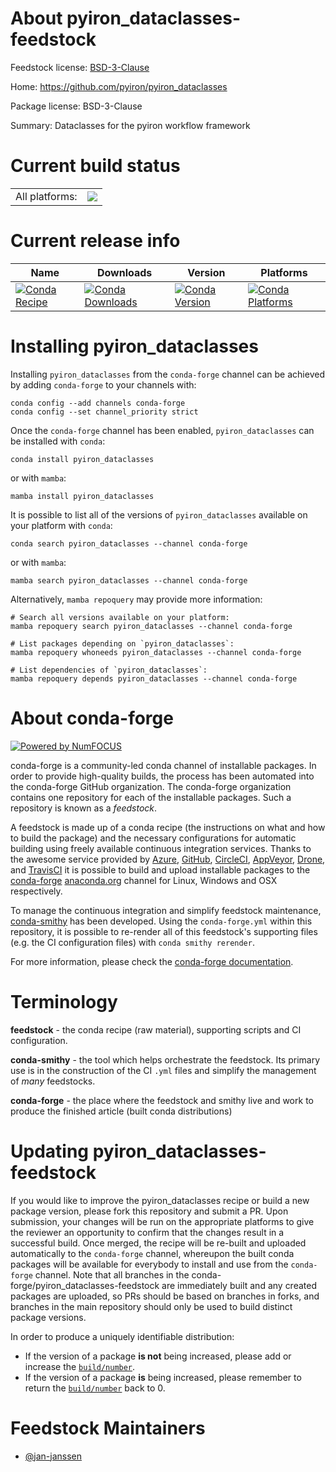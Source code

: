 About pyiron_dataclasses-feedstock
==================================

Feedstock license: [BSD-3-Clause](https://github.com/conda-forge/pyiron_dataclasses-feedstock/blob/main/LICENSE.txt)

Home: https://github.com/pyiron/pyiron_dataclasses

Package license: BSD-3-Clause

Summary: Dataclasses for the pyiron workflow framework

Current build status
====================


<table><tr><td>All platforms:</td>
    <td>
      <a href="https://dev.azure.com/conda-forge/feedstock-builds/_build/latest?definitionId=23526&branchName=main">
        <img src="https://dev.azure.com/conda-forge/feedstock-builds/_apis/build/status/pyiron_dataclasses-feedstock?branchName=main">
      </a>
    </td>
  </tr>
</table>

Current release info
====================

| Name | Downloads | Version | Platforms |
| --- | --- | --- | --- |
| [![Conda Recipe](https://img.shields.io/badge/recipe-pyiron__dataclasses-green.svg)](https://anaconda.org/conda-forge/pyiron_dataclasses) | [![Conda Downloads](https://img.shields.io/conda/dn/conda-forge/pyiron_dataclasses.svg)](https://anaconda.org/conda-forge/pyiron_dataclasses) | [![Conda Version](https://img.shields.io/conda/vn/conda-forge/pyiron_dataclasses.svg)](https://anaconda.org/conda-forge/pyiron_dataclasses) | [![Conda Platforms](https://img.shields.io/conda/pn/conda-forge/pyiron_dataclasses.svg)](https://anaconda.org/conda-forge/pyiron_dataclasses) |

Installing pyiron_dataclasses
=============================

Installing `pyiron_dataclasses` from the `conda-forge` channel can be achieved by adding `conda-forge` to your channels with:

```
conda config --add channels conda-forge
conda config --set channel_priority strict
```

Once the `conda-forge` channel has been enabled, `pyiron_dataclasses` can be installed with `conda`:

```
conda install pyiron_dataclasses
```

or with `mamba`:

```
mamba install pyiron_dataclasses
```

It is possible to list all of the versions of `pyiron_dataclasses` available on your platform with `conda`:

```
conda search pyiron_dataclasses --channel conda-forge
```

or with `mamba`:

```
mamba search pyiron_dataclasses --channel conda-forge
```

Alternatively, `mamba repoquery` may provide more information:

```
# Search all versions available on your platform:
mamba repoquery search pyiron_dataclasses --channel conda-forge

# List packages depending on `pyiron_dataclasses`:
mamba repoquery whoneeds pyiron_dataclasses --channel conda-forge

# List dependencies of `pyiron_dataclasses`:
mamba repoquery depends pyiron_dataclasses --channel conda-forge
```


About conda-forge
=================

[![Powered by
NumFOCUS](https://img.shields.io/badge/powered%20by-NumFOCUS-orange.svg?style=flat&colorA=E1523D&colorB=007D8A)](https://numfocus.org)

conda-forge is a community-led conda channel of installable packages.
In order to provide high-quality builds, the process has been automated into the
conda-forge GitHub organization. The conda-forge organization contains one repository
for each of the installable packages. Such a repository is known as a *feedstock*.

A feedstock is made up of a conda recipe (the instructions on what and how to build
the package) and the necessary configurations for automatic building using freely
available continuous integration services. Thanks to the awesome service provided by
[Azure](https://azure.microsoft.com/en-us/services/devops/), [GitHub](https://github.com/),
[CircleCI](https://circleci.com/), [AppVeyor](https://www.appveyor.com/),
[Drone](https://cloud.drone.io/welcome), and [TravisCI](https://travis-ci.com/)
it is possible to build and upload installable packages to the
[conda-forge](https://anaconda.org/conda-forge) [anaconda.org](https://anaconda.org/)
channel for Linux, Windows and OSX respectively.

To manage the continuous integration and simplify feedstock maintenance,
[conda-smithy](https://github.com/conda-forge/conda-smithy) has been developed.
Using the ``conda-forge.yml`` within this repository, it is possible to re-render all of
this feedstock's supporting files (e.g. the CI configuration files) with ``conda smithy rerender``.

For more information, please check the [conda-forge documentation](https://conda-forge.org/docs/).

Terminology
===========

**feedstock** - the conda recipe (raw material), supporting scripts and CI configuration.

**conda-smithy** - the tool which helps orchestrate the feedstock.
                   Its primary use is in the construction of the CI ``.yml`` files
                   and simplify the management of *many* feedstocks.

**conda-forge** - the place where the feedstock and smithy live and work to
                  produce the finished article (built conda distributions)


Updating pyiron_dataclasses-feedstock
=====================================

If you would like to improve the pyiron_dataclasses recipe or build a new
package version, please fork this repository and submit a PR. Upon submission,
your changes will be run on the appropriate platforms to give the reviewer an
opportunity to confirm that the changes result in a successful build. Once
merged, the recipe will be re-built and uploaded automatically to the
`conda-forge` channel, whereupon the built conda packages will be available for
everybody to install and use from the `conda-forge` channel.
Note that all branches in the conda-forge/pyiron_dataclasses-feedstock are
immediately built and any created packages are uploaded, so PRs should be based
on branches in forks, and branches in the main repository should only be used to
build distinct package versions.

In order to produce a uniquely identifiable distribution:
 * If the version of a package **is not** being increased, please add or increase
   the [``build/number``](https://docs.conda.io/projects/conda-build/en/latest/resources/define-metadata.html#build-number-and-string).
 * If the version of a package **is** being increased, please remember to return
   the [``build/number``](https://docs.conda.io/projects/conda-build/en/latest/resources/define-metadata.html#build-number-and-string)
   back to 0.

Feedstock Maintainers
=====================

* [@jan-janssen](https://github.com/jan-janssen/)

